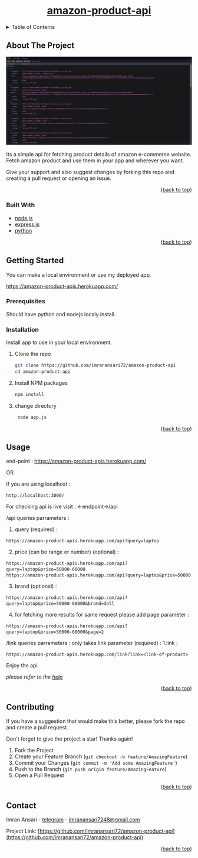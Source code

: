<div id="top"></div>
<!--
*** Thanks for checking out the Best-README-Template. If you have a suggestion
*** that would make this better, please fork the repo and create a pull request
*** or simply open an issue with the tag "enhancement".
*** Don't forget to give the project a star!
*** Thanks again! Now go create something AMAZING! :D
-->



<!-- PROJECT SHIELDS -->
<!--
*** I'm using markdown "reference style" links for readability.
*** Reference links are enclosed in brackets [ ] instead of parentheses ( ).
*** See the bottom of this document for the declaration of the reference variables
*** for contributors-url, forks-url, etc. This is an optional, concise syntax you may use.
*** https://www.markdownguide.org/basic-syntax/#reference-style-links
-->


<!-- PROJECT LOGO -->
<br />
<div align="center">
  <a href="https://github.com/imranansari72/amazon-product-api">
    <h1>amazon-product-api</h1>
  </a>
</div>



<!-- TABLE OF CONTENTS -->
<details>
  <summary>Table of Contents</summary>
  <ol>
    <li>
      <a href="#about-the-project">About The Project</a>
      <ul>
        <li><a href="#built-with">Built With</a></li>
      </ul>
    </li>
    <li>
      <a href="#getting-started">Getting Started</a>
      <ul>
        <li><a href="#prerequisites">Prerequisites</a></li>
        <li><a href="#installation">Installation</a></li>
      </ul>
    </li>
    <li><a href="#usage">Usage</a></li>
    <li><a href="#roadmap">Roadmap</a></li>
    <li><a href="#contributing">Contributing</a></li>
    <li><a href="#license">License</a></li>
    <li><a href="#contact">Contact</a></li>
    <li><a href="#acknowledgments">Acknowledgments</a></li>
  </ol>
</details>



<!-- ABOUT THE PROJECT -->
## About The Project

[![Product Name Screen Shot][product-screenshot]](https://amazon-product-apis.herokuapp.com/api?query=iphone)

Its a simple api for fetching product details of amazon e-commerse website. Fetch amazon product and use them in your app and wherever you want.

Give your support and also suggest changes by forking this repo and creating a pull request or opening an issue.


<p align="right">(<a href="#top">back to top</a>)</p>



### Built With


* [node.js](https://nodejs.org/)
* [express.js](https://expressjs.com/)
* [python](https://www.python.org/)

<p align="right">(<a href="#top">back to top</a>)</p>



<!-- GETTING STARTED -->
## Getting Started

You can make a local environment or use my deployed app.

https://amazon-product-apis.herokuapp.com/

### Prerequisites

Should have python and nodejs localy install.

### Installation

Install app to use in your local environment.

1. Clone the repo
   ```sh
   git clone https://github.com/imranansari72/amazon-product-api
   cd amazon-product-api
   ```
3. Install NPM packages
   ```sh
   npm install
   ```
4. change directory
   ```sh
    node app.js
   ```

<p align="right">(<a href="#top">back to top</a>)</p>



<!-- USAGE EXAMPLES -->
## Usage

end-point : https://amazon-product-apis.herokuapp.com/

OR

If you are using localhost : 
```link
http://localhost:3000/
```
For checking api is live visit : <-endpoint->/api   

/api 
 queries parrameters :
 1. query (required) : 
 ```link 
 https://amazon-product-apis.herokuapp.com/api?query=laptop
 ```
 2. price (can be range or number) (optional) :
 ```link
 https://amazon-product-apis.herokuapp.com/api?query=laptop&price=50000-60000
 https://amazon-product-apis.herokuapp.com/api?query=laptop&price=50000
 ```
 3. brand (optional) :
 ```link
 https://amazon-product-apis.herokuapp.com/api?query=laptop&price=50000-60000&brand=dell
 ```
 4. for fetching more results for same request please add page parameter :
 ```link
 https://amazon-product-apis.herokuapp.com/api?query=laptop&price=50000-60000&page=2
 ```

/link 
 queries parrameters :
 only takes link parameter (required) :
 1.link : 
 ```link
 https://amazon-product-apis.herokuapp.com/link?link=<link-of-product>
 ```

Enjoy the api.

_please refer to the [help](https://amazon-product-apis.herokuapp.com/help)_

<p align="right">(<a href="#top">back to top</a>)</p>

<!-- ROADMAP -->
<!-- CONTRIBUTING -->
## Contributing

If you have a suggestion that would make this better, please fork the repo and create a pull request.

Don't forget to give the project a star! Thanks again!

1. Fork the Project
2. Create your Feature Branch (`git checkout -b feature/AmazingFeature`)
3. Commit your Changes (`git commit -m 'Add some AmazingFeature'`)
4. Push to the Branch (`git push origin feature/AmazingFeature`)
5. Open a Pull Request

<p align="right">(<a href="#top">back to top</a>)</p>

<!-- CONTACT -->
## Contact

Imran Ansari - [telegram](https://t.me/imranansari7248) - imranansari7248@gmail.com

Project Link: [https://github.com/imranansari72/amazon-product-api](https://github.com/imranansari72/amazon-product-api)

<p align="right">(<a href="#top">back to top</a>)</p>

[product-screenshot]: images/screenshot.png
